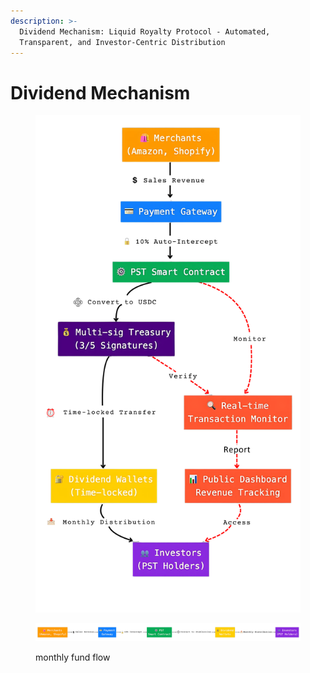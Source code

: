```yaml
---
description: >-
  Dividend Mechanism: Liquid Royalty Protocol - Automated,
  Transparent, and Investor-Centric Distribution
---
```


# Dividend Mechanism

<figure><picture><source srcset="../.gitbook/assets/dividend_mechanism2_dark (3).png" media="(prefers-color-scheme: dark)"><img src="../.gitbook/assets/dividend_mechanism2_light (1).png" alt=""></picture><figcaption></figcaption></figure>

<div data-full-width="true"><figure><picture><source srcset="../.gitbook/assets/dividend_mechanism1_dark.png" media="(prefers-color-scheme: dark)"><img src="../.gitbook/assets/dividend_mechanism1_light (1).png" alt=""></picture><figcaption><p>monthly fund flow</p></figcaption></figure></div>

